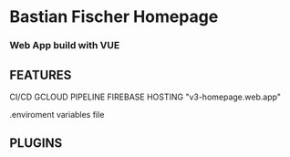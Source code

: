 # Bastian Fischer Homepage
### Web App build with VUE 

## FEATURES

CI/CD GCLOUD PIPELINE
FIREBASE HOSTING "v3-homepage.web.app"

.enviroment variables file


## PLUGINS
